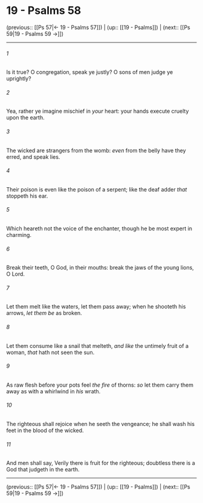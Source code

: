 # 19 - Psalms 58

(previous:: [[Ps 57|← 19 - Psalms 57]]) | (up:: [[19 - Psalms]]) | (next:: [[Ps 59|19 - Psalms 59 →]])

***


###### 1 
Is it true? O congregation, speak ye justly? O sons of men judge ye uprightly? 

###### 2 
Yea, rather ye imagine mischief in _your_ heart: your hands execute cruelty upon the earth. 

###### 3 
The wicked are strangers from the womb: _even_ from the belly have they erred, and speak lies. 

###### 4 
Their poison is even like the poison of a serpent; like the deaf adder _that_ stoppeth his ear. 

###### 5 
Which heareth not the voice of the enchanter, though he be most expert in charming. 

###### 6 
Break their teeth, O God, in their mouths: break the jaws of the young lions, O Lord. 

###### 7 
Let them melt like the waters, let them pass away; when he shooteth his arrows, _let them be_ as broken. 

###### 8 
Let them consume like a snail that melteth, _and like_ the untimely fruit of a woman, _that_ hath not seen the sun. 

###### 9 
As raw flesh before your pots feel _the fire_ of thorns: _so_ let them carry them away as with a whirlwind in _his_ wrath. 

###### 10 
The righteous shall rejoice when he seeth the vengeance; he shall wash his feet in the blood of the wicked. 

###### 11 
And men shall say, Verily there is fruit for the righteous; doubtless there is a God that judgeth in the earth.

***

(previous:: [[Ps 57|← 19 - Psalms 57]]) | (up:: [[19 - Psalms]]) | (next:: [[Ps 59|19 - Psalms 59 →]])
